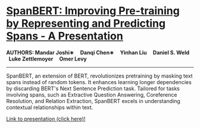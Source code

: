 # [SpanBERT: Improving Pre-training by Representing and Predicting Spans - A Presentation](https://youtu.be/udo19ynnMaY) <br>
**AUTHORS: Mandar Joshi∗ &nbsp; &nbsp; Danqi Chen∗ &nbsp; &nbsp; Yinhan Liu &nbsp; &nbsp; Daniel S. Weld &nbsp; &nbsp; Luke Zettlemoyer &nbsp; &nbsp; Omer Levy**

---

SpanBERT, an extension of BERT, revolutionizes pretraining by masking text spans instead of random tokens.
It enhances learning longer dependencies by discarding BERT's Next Sentence Prediction task.
Tailored for tasks involving spans, such as Extractive Question Answering, Coreference Resolution, and
Relation Extraction, SpanBERT excels in understanding contextual relationships within text. <br> 

[Link to presentation (click here)!](https://youtu.be/udo19ynnMaY)
